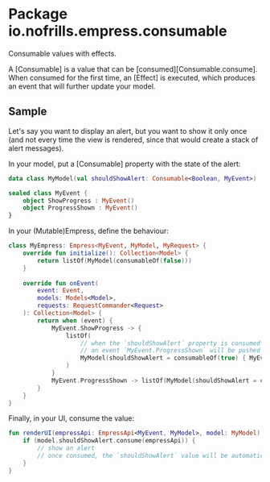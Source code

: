 # Package io.nofrills.empress.consumable

Consumable values with effects.

A [Consumable] is a value that can be [consumed][Consumable.consume]. When consumed for the
first time, an [Effect] is executed, which produces an event that will further update your model.

## Sample

Let's say you want to display an alert, but you want to show it only once
(and not every time the view is rendered, since that would create a stack of alert messages).

In your model, put a [Consumable] property with the state of the alert:

```kotlin
data class MyModel(val shouldShowAlert: Consumable<Boolean, MyEvent>)

sealed class MyEvent {
    object ShowProgress : MyEvent()
    object ProgressShown : MyEvent()
}
``` 

In your (Mutable)Empress, define the behaviour:

```kotlin
class MyEmpress: Empress<MyEvent, MyModel, MyRequest> {
    override fun initialize(): Collection<Model> {
        return listOf(MyModel(consumableOf(false)))
    }
    
    override fun onEvent(
        event: Event,
        models: Models<Model>,
        requests: RequestCommander<Request>
    ): Collection<Model> {
        return when (event) {
            MyEvent.ShowProgress -> {
                listOf(
                    // when the `shouldShowAlert` property is consumed
                    // an event `MyEvent.ProgressShown` will be pushed
                    MyModel(shouldShowAlert = consumableOf(true) { MyEvent.ProgressShown })
                )
            }
            MyEvent.ProgressShown -> listOf(MyModel(shouldShowAlert = consumableOf(false)))
        }
    }
}
```

Finally, in your UI, consume the value:

```kotlin
fun renderUI(empressApi: EmpressApi<MyEvent, MyModel>, model: MyModel) {
    if (model.shouldShowAlert.consume(empressApi)) {
        // show an alert
        // once consumed, the `shouldShowAlert` value will be automatically set to `false`
    }
}
```
